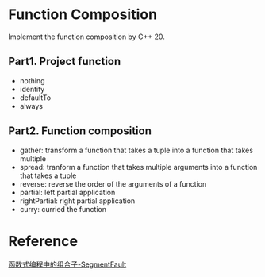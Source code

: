 # Function Composition

Implement the function composition by C++ 20.

## Part1. Project function

- nothing
- identity
- defaultTo
- always

## Part2. Function composition

- gather: transform a function that takes a tuple into a function that takes multiple
- spread: tranform a function that takes multiple arguments into a function that takes a tuple
- reverse: reverse the order of the arguments of a function
- partial: left partial application
- rightPartial: right partial application
- curry: curried the function

# Reference

[函数式编程中的组合子-SegmentFault](https://segmentfault.com/a/1190000016803036)
